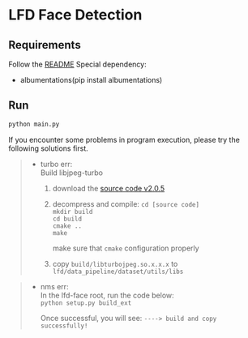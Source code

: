 # LFD Face Detection

## Requirements
Follow the [README](../../README.md)
Special dependency:
- albumentations(pip install albumentations)

## Run
```python
python main.py
```

If you encounter some problems in program execution, please try the following solutions first.
> * turbo err:  
  Build libjpeg-turbo
>   1. download the [source code v2.0.5](https://sourceforge.net/projects/libjpeg-turbo/files/)
>   2. decompress and compile:
     `cd [source code]`  
      `mkdir build`  
      `cd build`  
      `cmake ..`  
      `make`
>      
>      make sure that `cmake` configuration properly
>   3. copy `build/libturbojpeg.so.x.x.x` to `lfd/data_pipeline/dataset/utils/libs`

> * nms err:  
  In the lfd-face root, run the code below:  
  `python setup.py build_ext`
>
>   Once successful, you will see: `----> build and copy successfully!`

